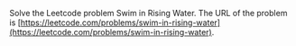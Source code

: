 Solve the Leetcode problem Swim in Rising Water.
The URL of the problem is [https://leetcode.com/problems/swim-in-rising-water](https://leetcode.com/problems/swim-in-rising-water).
